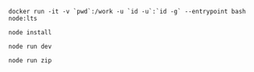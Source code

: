 ```
docker run -it -v `pwd`:/work -u `id -u`:`id -g` --entrypoint bash node:lts
```

```
node install
```

```
node run dev
```

```
node run zip
```
